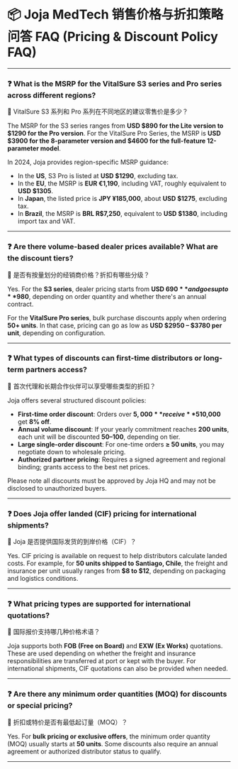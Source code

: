 # 📦 Joja MedTech 销售价格与折扣策略问答 FAQ (Pricing & Discount Policy FAQ)

---

### ❓ What is the MSRP for the VitalSure S3 series and Pro series across different regions?
 💬 VitalSure S3 系列和 Pro 系列在不同地区的建议零售价是多少？

The MSRP for the S3 series ranges from **USD $890 for the Lite version to $1290 for the Pro version**. For the VitalSure Pro Series, the MSRP is **USD $3900 for the 8-parameter version and $4600 for the full-feature 12-parameter model**.

In 2024, Joja provides region-specific MSRP guidance:
- In the **US**, S3 Pro is listed at **USD $1290**, excluding tax.
- In the **EU**, the MSRP is **EUR €1,190**, including VAT, roughly equivalent to **USD $1305**.
- In **Japan**, the listed price is **JPY ¥185,000**, about **USD $1275**, excluding tax.
- In **Brazil**, the MSRP is **BRL R$7,250**, equivalent to **USD $1380**, including import tax and VAT.

---

### ❓ Are there volume-based dealer prices available? What are the discount tiers?
💬 是否有按量划分的经销商价格？折扣有哪些分级？

Yes. For the **S3 series**, dealer pricing starts from **USD $690** and goes up to **$980**, depending on order quantity and whether there's an annual contract.

For the **VitalSure Pro series**, bulk purchase discounts apply when ordering **50+ units**. In that case, pricing can go as low as **USD $2950 – $3780 per unit**, depending on configuration.

---

### ❓ What types of discounts can first-time distributors or long-term partners access?
💬 首次代理和长期合作伙伴可以享受哪些类型的折扣？

Joja offers several structured discount policies:
- **First-time order discount**: Orders over **$5,000** receive **5% off**, and over **$10,000** get **8% off**.
- **Annual volume discount**: If your yearly commitment reaches **200 units**, each unit will be discounted **$50–$100**, depending on tier.
- **Large single-order discount**: For one-time orders **≥ 50 units**, you may negotiate down to wholesale pricing.
- **Authorized partner pricing**: Requires a signed agreement and regional binding; grants access to the best net prices.

Please note all discounts must be approved by Joja HQ and may not be disclosed to unauthorized buyers.

---

### ❓ Does Joja offer landed (CIF) pricing for international shipments?
 💬 Joja 是否提供国际发货的到岸价格（CIF）？

Yes. CIF pricing is available on request to help distributors calculate landed costs. For example, for **50 units shipped to Santiago, Chile**, the freight and insurance per unit usually ranges from **$8 to $12**, depending on packaging and logistics conditions.

---

### ❓ What pricing types are supported for international quotations?
 💬 国际报价支持哪几种价格术语？

Joja supports both **FOB (Free on Board)** and **EXW (Ex Works)** quotations. These are used depending on whether the freight and insurance responsibilities are transferred at port or kept with the buyer. For international shipments, CIF quotations can also be provided when needed.

---

### ❓ Are there any minimum order quantities (MOQ) for discounts or special pricing?
 💬 折扣或特价是否有最低起订量（MOQ）？

Yes. For **bulk pricing or exclusive offers**, the minimum order quantity (MOQ) usually starts at **50 units**. Some discounts also require an annual agreement or authorized distributor status to qualify.

---